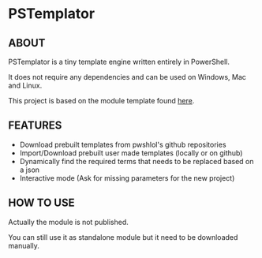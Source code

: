 # PSTemplator

## ABOUT

PSTemplator is a tiny template engine written entirely in PowerShell.

It does not require any dependencies and can be used on Windows, Mac and Linux.

This project is based on the module template found [here](https://github.com/pwshlol/PSTModule).

## FEATURES

- Download prebuilt templates from pwshlol's github repositories
- Import/Download prebuilt user made templates (locally or on github)
- Dynamically find the required terms that needs to be replaced based on a json
- Interactive mode (Ask for missing parameters for the new project)

## HOW TO USE

Actually the module is not published.

You can still use it as standalone module but it need to be downloaded manually.
